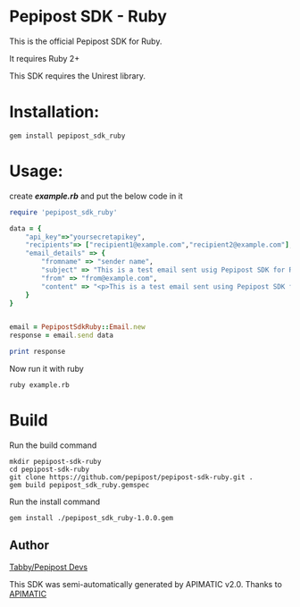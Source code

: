 Pepipost SDK - Ruby
=================
This is the official Pepipost SDK for Ruby. 

It requires Ruby 2+

This SDK requires the Unirest library.

Installation: 
=============
```shell
gem install pepipost_sdk_ruby
```

Usage:
===========
create ***example.rb*** and put the below code in it
```ruby
require 'pepipost_sdk_ruby'

data = { 
    "api_key"=>"yoursecretapikey",
    "recipients"=> ["recipient1@example.com","recipient2@example.com"],
    "email_details" => {
        "fromname" => "sender name",
        "subject" => "This is a test email sent usig Pepipost SDK for Ruby",
        "from" => "from@example.com",
        "content" => "<p>This is a test email sent using Pepipost SDK for Ruby</p>",
    }   
}


email = PepipostSdkRuby::Email.new 
response = email.send data

print response

```

Now run it with ruby

```shell
ruby example.rb
```


Build
=====
Run the build command
```
mkdir pepipost-sdk-ruby
cd pepipost-sdk-ruby
git clone https://github.com/pepipost/pepipost-sdk-ruby.git .
gem build pepipost_sdk_ruby.gemspec
```

Run the install command  
```
gem install ./pepipost_sdk_ruby-1.0.0.gem
```


## Author

[Tabby/Pepipost Devs](http://github.com/itabrezshaikh)

This SDK was semi-automatically generated by APIMATIC v2.0. Thanks to [APIMATIC](http://apimatic.io/)
